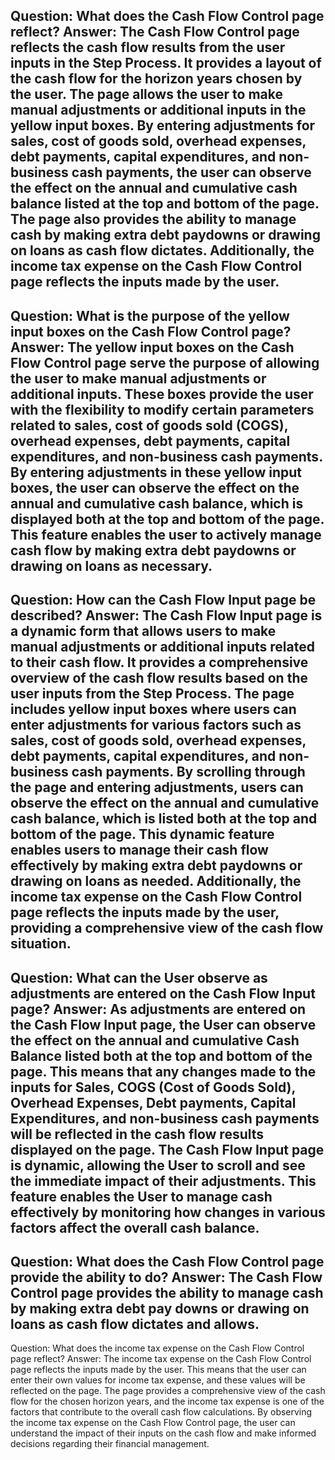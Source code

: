 Question: What does the Cash Flow Control page reflect?
Answer: The Cash Flow Control page reflects the cash flow results from the user inputs in the Step Process. It provides a layout of the cash flow for the horizon years chosen by the user. The page allows the user to make manual adjustments or additional inputs in the yellow input boxes. By entering adjustments for sales, cost of goods sold, overhead expenses, debt payments, capital expenditures, and non-business cash payments, the user can observe the effect on the annual and cumulative cash balance listed at the top and bottom of the page. The page also provides the ability to manage cash by making extra debt paydowns or drawing on loans as cash flow dictates. Additionally, the income tax expense on the Cash Flow Control page reflects the inputs made by the user.
---
Question: What is the purpose of the yellow input boxes on the Cash Flow Control page?
Answer: The yellow input boxes on the Cash Flow Control page serve the purpose of allowing the user to make manual adjustments or additional inputs. These boxes provide the user with the flexibility to modify certain parameters related to sales, cost of goods sold (COGS), overhead expenses, debt payments, capital expenditures, and non-business cash payments. By entering adjustments in these yellow input boxes, the user can observe the effect on the annual and cumulative cash balance, which is displayed both at the top and bottom of the page. This feature enables the user to actively manage cash flow by making extra debt paydowns or drawing on loans as necessary.
---
Question: How can the Cash Flow Input page be described?
Answer: The Cash Flow Input page is a dynamic form that allows users to make manual adjustments or additional inputs related to their cash flow. It provides a comprehensive overview of the cash flow results based on the user inputs from the Step Process. The page includes yellow input boxes where users can enter adjustments for various factors such as sales, cost of goods sold, overhead expenses, debt payments, capital expenditures, and non-business cash payments. 
By scrolling through the page and entering adjustments, users can observe the effect on the annual and cumulative cash balance, which is listed both at the top and bottom of the page. This dynamic feature enables users to manage their cash flow effectively by making extra debt paydowns or drawing on loans as needed. Additionally, the income tax expense on the Cash Flow Control page reflects the inputs made by the user, providing a comprehensive view of the cash flow situation.
---
Question: What can the User observe as adjustments are entered on the Cash Flow Input page?
Answer: As adjustments are entered on the Cash Flow Input page, the User can observe the effect on the annual and cumulative Cash Balance listed both at the top and bottom of the page. This means that any changes made to the inputs for Sales, COGS (Cost of Goods Sold), Overhead Expenses, Debt payments, Capital Expenditures, and non-business cash payments will be reflected in the cash flow results displayed on the page. The Cash Flow Input page is dynamic, allowing the User to scroll and see the immediate impact of their adjustments. This feature enables the User to manage cash effectively by monitoring how changes in various factors affect the overall cash balance.
---
Question: What does the Cash Flow Control page provide the ability to do?
Answer: The Cash Flow Control page provides the ability to manage cash by making extra debt pay downs or drawing on loans as cash flow dictates and allows.
---
Question: What does the income tax expense on the Cash Flow Control page reflect?
Answer: The income tax expense on the Cash Flow Control page reflects the inputs made by the user. This means that the user can enter their own values for income tax expense, and these values will be reflected on the page. The page provides a comprehensive view of the cash flow for the chosen horizon years, and the income tax expense is one of the factors that contribute to the overall cash flow calculations. By observing the income tax expense on the Cash Flow Control page, the user can understand the impact of their inputs on the cash flow and make informed decisions regarding their financial management.
